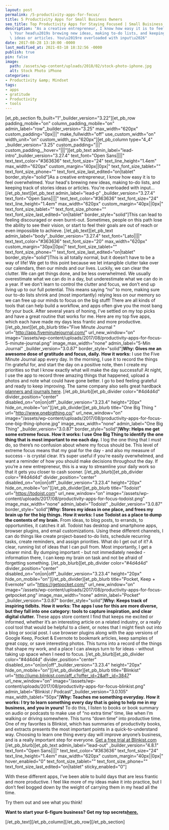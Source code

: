 ```yaml
---
layout: post
permalink: /5-productivity-apps-for-focus/
title: 5 Productivity Apps for Small Business Owners
seo_title: Top Productivity Apps for Staying Focused | Small Buisiness Coaching
description: "As a creative entrepreneur, I know how easy it is to feel overwhelmed.\
  \ Your head\u2019s brewing new ideas, making to-do lists, and keeping track of stories\
  \ ideas or articles. You\u2019re overloaded with input\u2026"
date: 2017-08-28 13:10:00 -0000
last_modified_at: 2021-03-18 18:32:56 -0000
publish: true
pin: false
image:
  path: /assets/wp-content/uploads/2018/02/stock-photo-iphone.jpg
  alt: Stock Photo iPhone
categories:
- Productivity &amp; Mindset
tags:
- apps
- gratitude
- Productivity
- tools
---
```

[et_pb_section fb_built="1"_builder_version="3.22"][et_pb_row padding_mobile="on" column_padding_mobile="on" admin_label="row"_builder_version="3.25" max_width="620px" custom_padding="0px|||" make_fullwidth="off" use_custom_width="on" width_unit="on" custom_width_px="620px"][et_pb_column type="4_4" _builder_version="3.25" custom_padding="|||" custom_padding__hover="|||"][et_pb_text admin_label="lead-intro"_builder_version="3.27.4" text_font="Open Sans||||" text_text_color="#363636" text_font_size="24" text_line_height="1.4em" max_width="620px" custom_margin="40px||0px|" text_font_size_tablet="" text_font_size_phone="" text_font_size_last_edited="on|tablet" border_style="solid"]As a creative entrepreneur, I know how easy it is to feel overwhelmed. Your head's brewing new ideas, making to-do lists, and keeping track of stories ideas or articles. You're overloaded with input... [/et_pb_text][et_pb_text admin_label="lead-p" _builder_version="3.27.4" text_font="Open Sans||||" text_text_color="#363636" text_font_size="24" text_line_height="1.4em" max_width="620px" custom_margin="40px||0px|" text_font_size_tablet="" text_font_size_phone="" text_font_size_last_edited="on|tablet" border_style="solid"]This can lead to feeling discouraged or even burnt-out. Sometimes, people on this path lose the ability to see their vision, or start to feel their goals are out of reach or even impossible to achieve. [/et_pb_text][et_pb_text admin_label="body"_builder_version="3.27.4" text_font="Lato||||" text_text_color="#363636" text_font_size="20" max_width="620px" custom_margin="30px||0px|" text_font_size_tablet="" text_font_size_phone="" text_font_size_last_edited="on|tablet" border_style="solid"]This is all totally normal, but it doesn’t have to be a way of life! We get to this point because we let intangible clutter take over our calendars, then our minds and our lives. Luckily, we can clear the clutter. We can get things done, and be less overwhelmed. We usually overestimate what we can do in a day, but underestimate what we can do in a year. If we don't learn to control the clutter and focus, we don’t end up living up to our full potential. This means saying “no” to more, making sure our to-do lists shrink and (most importantly) relying less on our memory so we can free up our minds to focus on the big stuff! There are all kinds of tools that can help build a workflow, and apps often give you the most bang for your buck. After several years of honing, I’ve settled on my top picks and have a great routine that works for me. Here are my top five apps, which each have made my days less frantic and more productive. [/et_pb_text][et_pb_blurb title="Five Minute Journal " url="http://app.fiveminutejournal.com/" url_new_window="on" image="/assets/wp-content/uploads/2017/08/productivity-apps-for-focus-5-minute-journal.png" image_max_width="none" admin_label="5-Min Journal" _builder_version="3.0.87" border_style="solid"]**Why: Gives me an awesome dose of gratitude and focus, daily.** **How it works:** I use the Five Minute Journal app every day. In the morning, I use it to record the things I’m grateful for, and start the day on a positive note, then I create my priorities so that I know exactly what will make the day successful! At night, I use the app to record three amazing things that happened, upload a photos and note what could have gone better. I go to bed feeling grateful and ready to keep improving. The same company also sells great hardback [planners and journals here](https://www.intelligentchange.com?rfsn=723246.95f3a). [/et_pb_blurb][et_pb_divider color="#4d4d4d" divider_position="center" disabled_on="on|on|off"_builder_version="3.23.4" height="20px" hide_on_mobile="on"][/et_pb_divider][et_pb_blurb title="One Big Thing " url="http://www.onebigthing.co/" url_new_window="on" image="/assets/wp-content/uploads/2017/08/productivity-apps-for-focus-one-big-thing-iphone.jpg" image_max_width="none" admin_label="One Big Thing" _builder_version="3.0.87" border_style="solid"]**Why: Helps me get some extreme focus.** **How it works: I use One Big Thing to identify the one thing that is most important to me each day.** I log the one thing that I _must_ do, so there’s no confusion about where my focus should be. This level of extreme focus means that my goal for the day - and also my measure of success - is crystal clear. It’s super useful if you’re easily overwhelmed, and want a reminder of how you should make decisions throughout the day. If you’re a new entrepreneur, this is a way to streamline your daily work so that it gets you closer to cash sooner. [/et_pb_blurb][et_pb_divider color="#4d4d4d" divider_position="center" disabled_on="on|on|off"_builder_version="3.23.4" height="20px" hide_on_mobile="on"][/et_pb_divider][et_pb_blurb title="Todoist" url="https://todoist.com" url_new_window="on" image="/assets/wp-content/uploads/2017/08/productivity-apps-for-focus-todoist.png" image_max_width="none" admin_label="Todoist" _builder_version="3.0.87" border_style="solid"]**Why: Stores my ideas in one place, and frees my brain up for the big things.** **How it works: I use Todoist as a place to dump the contents of my brain.** From ideas, to blog posts, to errands, to opportunities, it catches it all. Todoist has desktop and smartphone apps, browser plugins, and email customizations. Using these different channels, I can do things like create project-based to-do lists, schedule recurring tasks, create reminders, and assign priorities. What do I get out of it? A clear, running list of ideas that I can pull from. Most importantly, I get a clearer mind. By dumping important - but not immediately needed - information there, I can keep my brain on task and not be afraid of forgetting something.  [/et_pb_blurb][et_pb_divider color="#4d4d4d" divider_position="center" disabled_on="on|on|off"_builder_version="3.23.4" height="20px" hide_on_mobile="on"][/et_pb_divider][et_pb_blurb title="Pocket, Keep + Evernote" url="https://getpocket.com/" url_new_window="on" image="/assets/wp-content/uploads/2017/08/productivity-apps-for-focus-getpocket.png" image_max_width="none" admin_label="Pocket" _builder_version="3.0.87" border_style="solid"]**Why: Keeps track of inspiring tidbits.** **How it works: The apps I use for this are more diverse, but they fall into one category: tools to capture inspiration, and clear digital clutter.** These apps store content I find that keeps me excited or informed, whether it’s an interesting article on a related industry, or a really cool tool that would be helpful to a client, or notes that I might flesh out into a blog or social post. I use browser plugins along with the app versions of Google Keep, Pocket & Evernote to bookmark articles, keep samples of great copy, or save interesting photos. This turns into a record of the things that shape my work, and a place I can always turn to for ideas - without taking up space when I need to focus. [/et_pb_blurb][et_pb_divider color="#4d4d4d" divider_position="center" disabled_on="on|on|off"_builder_version="3.23.4" height="20px" hide_on_mobile="on"][/et_pb_divider][et_pb_blurb title="Blinkist" url="http://jump.blinkist.com/aff_c?offer_id=2&aff;_id=3847" url_new_window="on" image="/assets/wp-content/uploads/2017/08/productivity-apps-for-focus-blinkist.png" admin_label="Blinkist / Podcast"_builder_version="3.0.105" max_width_tablet="50px"]**Why: Teaches me something everyday.** **How it works: I try to learn something every day that is going to help me in my business, and you in yours!** To do this, I listen to books or book summary on audio or podcasts to make use of “no extra time” time, like when I’m walking or driving somewhere. This turns “down time” into productive time. One of my favorites is Blinkist, which has summaries of productivity books, and extracts presents the most important points in a quick-to-understand way. Choosing to learn one thing every day will improve anyone’s business, and is a really important step for everyone. [Get a free trial at Blinkist.com](http://jump.blinkist.com/aff_c?offer_id=2&aff_id=3847) [/et_pb_blurb][et_pb_text admin_label="lead-out" _builder_version="4.8.1" text_font="Open Sans||||" text_text_color="#363636" text_font_size="24" text_line_height="1.4em" max_width="620px" custom_margin="40px||0px|" hover_enabled="0" text_font_size_tablet="" text_font_size_phone="" text_font_size_last_edited="on|tablet" sticky_enabled="0"]

With these different apps, I’ve been able to build days that are less frantic and more productive. I feel like more of my ideas make it into practice, but I don’t feel bogged down by the weight of carrying them in my head all the time.

Try them out and see what you think!

**Want to start your 6-figure business? Get my top secrets[here.](https://go.katebagoy.com/ebook)**

[/et_pb_text][/et_pb_column][/et_pb_row][/et_pb_section]
